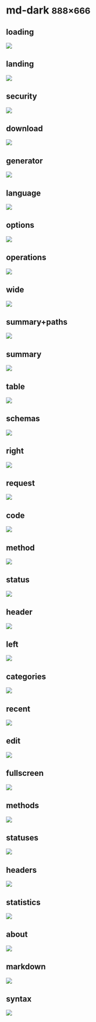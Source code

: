 # md-dark <small>888&times;666</small>

## loading

[![](./images/dark_md_01_loading.png)](./images/dark_md_01_loading.png)

## landing

[![](./images/dark_md_02_landing.png)](./images/dark_md_02_landing.png)

## security

[![](./images/dark_md_03_security.png)](./images/dark_md_03_security.png)

## download

[![](./images/dark_md_04_download.png)](./images/dark_md_04_download.png)

## generator

[![](./images/dark_md_05_generator.png)](./images/dark_md_05_generator.png)

## language

[![](./images/dark_md_06_language.png)](./images/dark_md_06_language.png)

## options

[![](./images/dark_md_07_options.png)](./images/dark_md_07_options.png)

## operations

[![](./images/dark_md_08_operations.png)](./images/dark_md_08_operations.png)

## wide

[![](./images/dark_md_09_wide.png)](./images/dark_md_09_wide.png)

## summary+paths

[![](./images/dark_md_10_summary+paths.png)](./images/dark_md_10_summary+paths.png)

## summary

[![](./images/dark_md_11_summary.png)](./images/dark_md_11_summary.png)

## table

[![](./images/dark_md_12_table.png)](./images/dark_md_12_table.png)

## schemas

[![](./images/dark_md_13_schemas.png)](./images/dark_md_13_schemas.png)

## right

[![](./images/dark_md_14_right.png)](./images/dark_md_14_right.png)

## request

[![](./images/dark_md_15_request.png)](./images/dark_md_15_request.png)

## code

[![](./images/dark_md_16_code.png)](./images/dark_md_16_code.png)

## method

[![](./images/dark_md_17_method.png)](./images/dark_md_17_method.png)

## status

[![](./images/dark_md_18_status.png)](./images/dark_md_18_status.png)

## header

[![](./images/dark_md_19_header.png)](./images/dark_md_19_header.png)

## left

[![](./images/dark_md_20_left.png)](./images/dark_md_20_left.png)

## categories

[![](./images/dark_md_21_categories.png)](./images/dark_md_21_categories.png)

## recent

[![](./images/dark_md_22_recent.png)](./images/dark_md_22_recent.png)

## edit

[![](./images/dark_md_23_edit.png)](./images/dark_md_23_edit.png)

## fullscreen

[![](./images/dark_md_24_fullscreen.png)](./images/dark_md_24_fullscreen.png)

## methods

[![](./images/dark_md_25_methods.png)](./images/dark_md_25_methods.png)

## statuses

[![](./images/dark_md_26_statuses.png)](./images/dark_md_26_statuses.png)

## headers

[![](./images/dark_md_27_headers.png)](./images/dark_md_27_headers.png)

## statistics

[![](./images/dark_md_28_statistics.png)](./images/dark_md_28_statistics.png)

## about

[![](./images/dark_md_29_about.png)](./images/dark_md_29_about.png)

## markdown

[![](./images/dark_md_30_markdown.png)](./images/dark_md_30_markdown.png)

## syntax

[![](./images/dark_md_31_syntax.png)](./images/dark_md_31_syntax.png)

